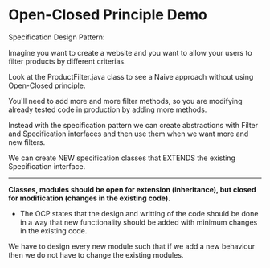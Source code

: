 # Open-Closed Principle Demo

Specification Design Pattern:

Imagine you want to create a website and you want to allow your users to filter products by different criterias.

Look at the ProductFilter.java class to see a Naive approach without using Open-Closed principle.

You'll need to add more and more filter methods, so you are modifying already tested code in production by adding more methods.

Instead with the specification pattern we can create abstractions with Filter and Specification interfaces and then use them when we want more and new filters.

We can create NEW specification classes that EXTENDS the existing Specification interface.

---

**Classes, modules should be open for extension (inheritance), but closed for modification (changes in the existing code).**

* The OCP states that the design and writting of the code should be done in a way that new functionality should be added with minimum changes in the existing code.

We have to design every new module such that if we add a new behaviour then we do not have to change the existing modules.